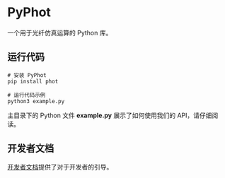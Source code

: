# PyPhot

一个用于光纤仿真运算的 Python 库。

## 运行代码

```shell
# 安装 PyPhot
pip install phot

# 运行代码示例
python3 example.py
```

主目录下的 Python 文件 **example.py** 展示了如何使用我们的 API，请仔细阅读。

## 开发者文档

[开发者文档](docs/developer-guide.md)提供了对于开发者的引导。
